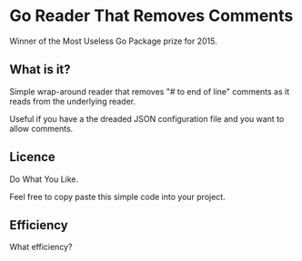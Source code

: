 # Go Reader That Removes Comments

Winner of the Most Useless Go Package prize for 2015.

## What is it?

Simple wrap-around reader that removes "# to end of line" comments
as it reads from the underlying reader.

Useful if you have a the dreaded JSON configuration file and you want
to allow comments.

## Licence

Do What You Like.

Feel free to copy paste this simple code into your project.

## Efficiency

What efficiency?
